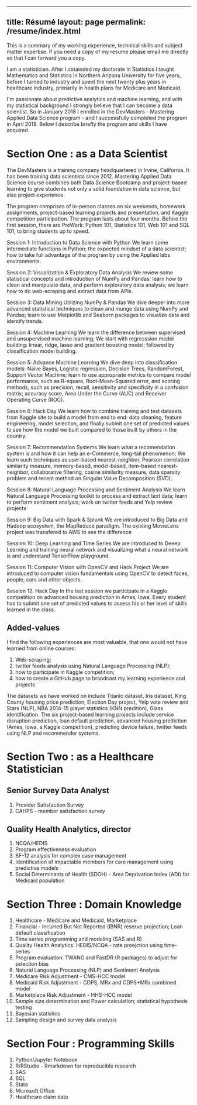 
---
title: Résumé
layout: page
permalink: /resume/index.html
---

This is a summary of my working experience, technical skills and subject matter expertise.  If you need a copy of my resume please email me directly so that I can forward you a copy.

I am a statistician.  After I obtainded my doctorate in Statistics I taught Mathematics and Statistics in Northern Arizona University for five years, before I turned to industry and spent the next twenty plus years in healthcare industry, primarily in health plans for Medicare and Medicaid. 

I'm passionate about predictive analytics and machine learning, and with my statistical background I strongly believe that I can become a data scientist. So in January 2018 I enrolled in the DevMasters - Mastering Applied Data Science program - and I successfully completed the program in April 2018. Below I describe briefly the program and skills I have acquired.

# Section One : as a Data Scientist

The DevMasters is a training company headquartered in Irvine, California. It has been training data scientists since 2012. Mastering Applied Data Science course combines both Data Science Bootcamp and project-based learning to give students not only a solid foundation in data science, but also project experience. 

The program comprises of in-person classes on six weekends, homework assignments, project-based learning projects and presentation, and Kaggle competition participation. The program lasts about four months. Before the first session, there are PreWork: Python 101, Statistics 101, Web 101 and SQL 101, to bring students up to speed.

Session 1: Introduction to Data Science with Python
We learn some intermediate functions in Python; the expected mindset of a data scientist; how to take full advantage of the program by using the Applied labs environments.

Session 2: Visualization & Exploratory Data Analysis
We review some statistical concepts and introduction of NumPy and Pandas; learn how to clean and manipulate data, and perform exploratory data analysis; we learn how to do web-scraping and extract data from APIs.

Session 3: Data Mining Utilizing NumPy & Pandas
We dive deeper into more advanced statistical techniques to clean and munge data using NumPy and Pandas; learn to use Matplotlib and Seaborn packages to visualize data and identify trends.

Session 4: Machine Learning
We learn the difference between supervised and unsupervised machine learning; We start with regresssion model building: linear, ridge, lasso and gradient boosting model; followed by classification model building. 

Session 5: Advance Machine Learning
We dive deep into classification models: Naive Bayes, Logistic regression, Decision Trees, RandomForest, Support Vector Machine; learn to use appropriate metrics to compare model performance, such as R-square, Root-Mean-Squared error, and scoring methods, such as precision, recall, sensitivity and specificity in a confusion matrix; accuracy score, Area Under the Curve (AUC) and Receiver Operating Curve (ROC). 

Session 6:  Hack Day
We learn how to combine training and test datasets from Kaggle site to build a model from end to end: data cleaning, feature engineering, model selection, and finally submit one set of predicted values to see how the model we built compared to those built by others in the country. 

Session 7: Recommendation Systems
We learn what a recomendation system is and how it can help an e-Commerce, long-tail phenomenon; We learn such techniques as user-based nearest-neighbor, Pearson correlation similarity measure, memory-based, model-based, item-based nearest-neighbor, collaborative filtering, cosine similarity measure, data sparsity problem and recent method on Singular Value Decomposition (SVD). 

Session 8: Natural Language Processing and Sentiment Analysis
We learn Natural Language Processing toolkit to process and extract text data; learn to perform sentiment analysis; work on twitter feeds and Yelp review projects

Session 9: Big Data with Spark & Splunk
We are introduced to Big Data and Hadoop ecosystem, the MapReduce paradigm. The existing MovieLens project was transfered to AWS to see the difference

Session 10: Deep Learning and Time Series
We are introduced to Deeep Learning and training neural network and visualizing what a neural network is and understand TensorFlow playground.

Session 11: Computer Vision with OpenCV and Hack Project
We are introduced to computer vision fundamentals using OpenCV to detect faces, people, cars and other objects.

Session 12: Hack Day
In the last session we participate in a Kaggle competition on advanced housing prediction in Ames, Iowa. Every student has to submit one set of predicted values to assess his or her level of skills learned in the class.

## Added-values
I find the following experiences are most valuable, that one would not have learned from online courses:

1. Web-scraping; 
2. twitter feeds analysis using Natural Language Processing (NLP); 
3. how to participate in Kaggle competition; 
4. how to create a GitHub page to braodcast my learning experience and projects

The datasets we have worked on include Titanic dataset, Iris dataset, King County housing price prediction, Election Day project, Yelp vote review and Stars (NLP), NBA 2014-15 player statistics (KNN predition), Glass identification. The six project-based learning projects include service disruption prediction, loan default prediction, advanced housing prediction (Ames, Iowa, a Kaggle competition), predicting device failure, twitter feeds using NLP and recommender systems.   

# Section Two : as a Healthcare Statistician

## Senior Survey Data Analyst
1. Provider Satisfaction Survey
2. CAHPS - member satisfaction survey

## Quality Health Analytics, director
1. NCQA/HEDIS
2. Program effectiveness evaluation
3. SF-12 analysis for complex case management
4. Identification of impactable members for care management using predictive models
5. Social Determinants of Health (SDOH) - Area Deprivation Index (ADI) for Medicaid population

# Section Three : Domain Knowledge
1. Healthcare - Medicare and Medicaid, Marketplace 
2. Financial - Incurred But Not Reported (IBNR) reserve projection; Loan default classification
3. Time series programming and modeling (SAS and R)
4. Quality Health Analytics: HEDIS/NCQA - rate proejction using time-series
5. Program evaluation: TWANG and FastDR (R packages) to adjust for selection bias
6. Natural Language Processing (NLP) and Sentiment Analysis
7. Medicare Risk Adjustment - CMS-HCC model
8. Medicaid Risk Adjustment - CDPS, MRx and CDPS+MRx combined model
9. Marketplace Risk Adjustment - HHS-HCC model
10. Sample size determination and Power calculation; statistical hypothesis testing
11. Bayesian statistics
12. Sampling design and survey data analysis

# Section Four : Programming Skills
1. Python/Jupyter Notebook
2. R/RStudio - Rmarkdown for reproducible research
3. SAS
4. SQL 
5. Stata
6. Microsoft Office
7. Healthcare claim data
